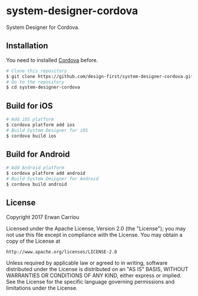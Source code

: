 # system-designer-cordova
System Designer for Cordova.

## Installation

You need to installed [Cordova](http://cordova.apache.org) before.

```sh
# Clone this repository
$ git clone https://github.com/design-first/system-designer-cordova.git
# Go to the repository
$ cd system-designer-cordova
```

## Build for iOS

```sh
# Add iOS platform
$ cordova platform add ios
# Build System Designer for iOS
$ cordova build ios
```

## Build for Android

```sh
# Add Android platform
$ cordova platform add android
# Build System Designer for Android
$ cordova build android
```

## License

Copyright 2017 Erwan Carriou

Licensed under the Apache License, Version 2.0 (the "License");
you may not use this file except in compliance with the License.
You may obtain a copy of the License at

    http://www.apache.org/licenses/LICENSE-2.0

Unless required by applicable law or agreed to in writing, software
distributed under the License is distributed on an "AS IS" BASIS,
WITHOUT WARRANTIES OR CONDITIONS OF ANY KIND, either express or implied.
See the License for the specific language governing permissions and
limitations under the License. 
